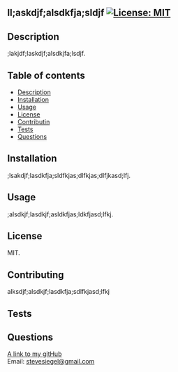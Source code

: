 ## ll;askdjf;alsdkfja;sldjf   [![License: MIT](https://img.shields.io/badge/License-MIT-yellow.svg)](https://opensource.org/licenses/MIT)



## Description
;lakjdf;laskdjf;alsdkjfa;lsdjf.

## Table of contents
- [Description](#description)
- [Installation](#installation)
- [Usage](#usage)
- [License](#license)
- [Contributin](#contributing)
- [Tests](#tests)
- [Questions](#questions)

## Installation
;lsakdjf;lasdkfja;sldfkjas;dlfkjas;dlfjkasd;lfj.

## Usage
;alsdkjf;lasdkjf;asldkfjas;ldkfjasd;lfkj.

## License
MIT.

## Contributing
alksdjf;alsdkjf;lasdkfja;sdlfkjasd;lfkj

## Tests

## Questions
[A link to my gitHub](https://github.com/stevegsiegel)  
Email: stevesiegel@gmail.com